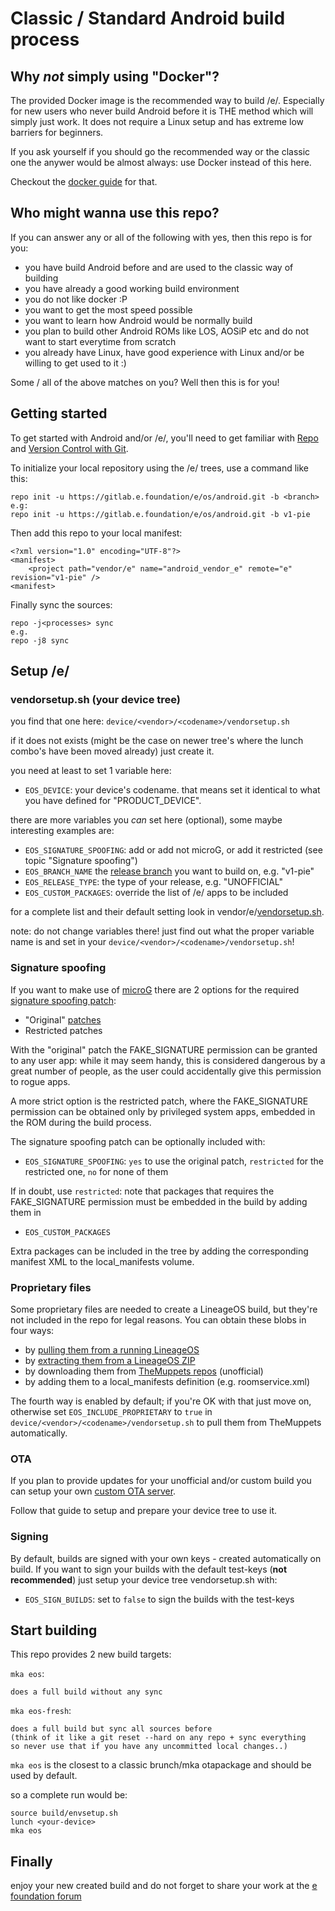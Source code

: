 # Classic / Standard Android build process

## Why *not* simply using "Docker"?

The provided Docker image is the recommended way to build /e/.
Especially for new users who never build Android before it is THE method
which will simply just work. It does not require a Linux setup and has
extreme low barriers for beginners.

If you ask yourself if you should go the recommended way or the classic
one the anywer would be almost always: use Docker instead of this here.

Checkout the [docker guide][docker-guide] for that.

## Who might wanna use this repo?

If you can answer any or all of the following with yes, then this repo
is for you:

 - you have build Android before and are used to the classic way of building
 - you have already a good working build environment
 - you do not like docker :P
 - you want to get the most speed possible
 - you want to learn how Android would be normally build
 - you plan to build other Android ROMs like LOS, AOSiP etc and do not want
   to start everytime from scratch
 - you already have Linux, have good experience with Linux and/or be willing
   to get used to it :)

Some / all of the above matches on you? Well then this is for you!


## Getting started

To get started with Android and/or /e/, you'll need to get
familiar with [Repo](https://source.android.com/source/using-repo.html) and [Version Control with Git](https://source.android.com/source/version-control.html).

To initialize your local repository using the /e/ trees, use a command like this:
```
repo init -u https://gitlab.e.foundation/e/os/android.git -b <branch>
e.g:
repo init -u https://gitlab.e.foundation/e/os/android.git -b v1-pie
```
Then add this repo to your local manifest:
```
<?xml version="1.0" encoding="UTF-8"?>
<manifest>
    <project path="vendor/e" name="android_vendor_e" remote="e" revision="v1-pie" />
<manifest>
```
Finally sync the sources:
```
repo -j<processes> sync
e.g.
repo -j8 sync
```


## Setup /e/

### vendorsetup.sh (your device tree)

you find that one here: `device/<vendor>/<codename>/vendorsetup.sh`

if it does not exists (might be the case on newer tree's where the lunch combo's have been moved already) just create it.

you need at least to set 1 variable here:

 - `EOS_DEVICE`: your device's codename. that means set it identical to what you have defined for "PRODUCT_DEVICE".
 
 there are more variables you *can* set here (optional), some maybe interesting examples are:

 - `EOS_SIGNATURE_SPOOFING`: add or add not microG, or add it restricted (see topic "Signature spoofing")
 - `EOS_BRANCH_NAME` the [release branch][release-branches] you want to build on, e.g. "v1-pie"
 - `EOS_RELEASE_TYPE`: the type of your release, e.g. "UNOFFICIAL"
 - `EOS_CUSTOM_PACKAGES`: override the list of /e/ apps to be included

for a complete list and their default setting look in vendor/e/[vendorsetup.sh][vendorsetup].

note: do not change variables there! just find out what the proper variable name is
and set in your `device/<vendor>/<codename>/vendorsetup.sh`!


### Signature spoofing

If you want to make use of [microG][microg] there are 2 options for the required [signature spoofing patch][signature-spoofing]:

 * "Original" [patches][signature-spoofing-patches]
 * Restricted patches

With the "original" patch the FAKE_SIGNATURE permission can be granted to any
user app: while it may seem handy, this is considered dangerous by a great
number of people, as the user could accidentally give this permission to rogue
apps.

A more strict option is the restricted patch, where the FAKE_SIGNATURE
permission can be obtained only by privileged system apps, embedded in the ROM
during the build process.

The signature spoofing patch can be optionally included with:

 * `EOS_SIGNATURE_SPOOFING`: `yes` to use the original patch, `restricted` for
    the restricted one, `no` for none of them

If in doubt, use `restricted`: note that packages that requires the
FAKE_SIGNATURE permission must be embedded in the build by adding them in

 * `EOS_CUSTOM_PACKAGES`

Extra packages can be included in the tree by adding the corresponding manifest
XML to the local_manifests volume.

### Proprietary files

Some proprietary files are needed to create a LineageOS build, but they're not
included in the repo for legal reasons. You can obtain these blobs in
four ways:

 * by [pulling them from a running LineageOS][blobs-pull]
 * by [extracting them from a LineageOS ZIP][blobs-extract]
 * by downloading them from [TheMuppets repos][blobs-themuppets] (unofficial)
 * by adding them to a local_manifests definition (e.g. roomservice.xml)

The fourth way is enabled by default; if you're OK with that just move on,
otherwise set `EOS_INCLUDE_PROPRIETARY` to `true` in `device/<vendor>/<codename>/vendorsetup.sh` to pull them from TheMuppets automatically.

### OTA

If you plan to provide updates for your unofficial and/or custom build you can
setup your own [custom OTA server][customOTA]. 

Follow that guide to setup and prepare your device tree to use it.


### Signing

By default, builds are signed with your own keys - created automatically on build.
If you want to sign your builds with the default test-keys (**not recommended**) just
setup your device tree vendorsetup.sh with:

 * `EOS_SIGN_BUILDS`: set to `false` to sign the builds with the test-keys


## Start building

This repo provides 2 new build targets:

`mka eos`:

    does a full build without any sync

`mka eos-fresh`:

    does a full build but sync all sources before
    (think of it like a git reset --hard on any repo + sync everything
    so never use that if you have any uncommitted local changes..)


`mka eos` is the closest to a classic brunch/mka otapackage and should
be used by default.

so a complete run would be:

~~~
source build/envsetup.sh
lunch <your-device>
mka eos
~~~

## Finally

enjoy your new created build and do not forget to share your work at the [e foundation forum][e-forum]


[e-forum]: https://community.e.foundation/
[docker-guide]: https://community.e.foundation/t/howto-build-e/
[release-branches]: https://gitlab.e.foundation/e/os/releases/-/branches
[customOTA]: https://community.e.foundation/t/howto-create-your-custom-ota-server/19154
[vendorsetup]: vendorsetup.sh
[signature-spoofing]: https://github.com/microg/android_packages_apps_GmsCore/wiki/Signature-Spoofing
[microg]: https://microg.org/
[signature-spoofing-patches]: src/signature_spoofing_patches/
[blobs-pull]: https://wiki.lineageos.org/devices/bacon/build#extract-proprietary-blobs
[blobs-extract]: https://wiki.lineageos.org/extracting_blobs_from_zips.html
[blobs-themuppets]: https://github.com/TheMuppets/manifests
